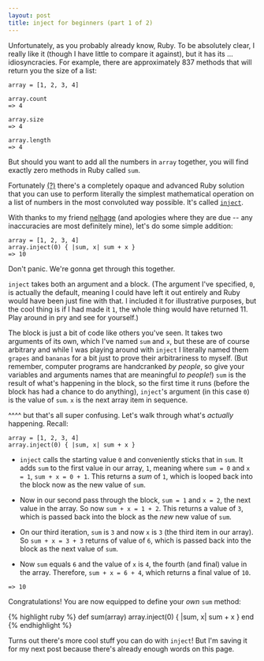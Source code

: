 ```yaml
---
layout: post
title: inject for beginners (part 1 of 2)
---
```


Unfortunately, as you probably already know, Ruby. To be absolutely clear, I really like it (though I have little to compare it against), but it has its ... idiosyncracies. For example, there are approximately 837 methods that will return you the size of a list:

	array = [1, 2, 3, 4]

	array.count
	=> 4

	array.size
	=> 4

	array.length
	=> 4

But should you want to add all the numbers in `array` together, you will find exactly zero methods in Ruby called `sum`.

Fortunately [(?)](https://media0.giphy.com/media/3vc4sSq0l8AbS/200.gif) there's a completely opaque and advanced Ruby solution that you can use to perform literally the simplest mathematical operation on a list of numbers in the most convoluted way possible. It's called [`inject`](http://ruby-doc.org/core-2.2.2/Enumerable.html#method-i-inject).

With thanks to my friend [nelhage](https://twitter.com/nelhage) (and apologies where they are due -- any inaccuracies are most definitely mine), let's do some simple addition:

	array = [1, 2, 3, 4]
	array.inject(0) { |sum, x| sum + x }
	=> 10

Don't panic. We're gonna get through this together.

`inject` takes both an argument and a block. (The argument I've specified, `0`, is actually the default, meaning I could have left it out entirely and Ruby would have been just fine with that. I included it for illustrative purposes, but the cool thing is if I had made it `1`, the whole thing would have returned 11. Play around in pry and see for yourself.) 

The block is just a bit of code like others you've seen. It takes two arguments of its own, which I've named `sum` and `x`, but these are of course arbitrary and while I was playing around with `inject` I literally named them `grapes` and `bananas` for a bit just to prove their arbitrariness to myself. (But remember, computer programs are handcranked _by people_, so give your variables and arguments names that are meaningful _to people!_) `sum` is the result of what's happening in the block, so the first time it runs (before the block has had a chance to do anything), `inject`'s argument (in this case `0`) is the value of `sum`. `x` is the next array item in sequence.

^^^^ but that's all super confusing. Let's walk through what's _actually_ happening. Recall:

	array = [1, 2, 3, 4]
	array.inject(0) { |sum, x| sum + x }

+ `inject` calls the starting value `0` and conveniently sticks that in `sum`. It adds `sum` to the first value in our array, `1`, meaning where `sum = 0` and `x = 1`, `sum + x = 0 + 1`. This returns a _sum_ of `1`, which is looped back into the block now as the new value of `sum`.

+ Now in our second pass through the block, `sum = 1` and `x = 2`, the next value in the array. So now `sum + x = 1 + 2`. This returns a value of `3`, which is passed back into the block as the _new_ new value of `sum`.

+ On our third iteration, `sum` is `3` and now `x` is `3` (the third item in our array). So `sum + x = 3 + 3` returns of value of `6`, which is passed back into the block as the next value of `sum`.

+ Now `sum` equals `6` and the value of `x` is `4`, the fourth (and final) value in the array. Therefore, `sum + x = 6 + 4`, which returns a final value of `10`.

`=> 10`

Congratulations! You are now equipped to define your _own_ `sum` method:

{% highlight ruby %}
def sum(array)
  array.inject(0) { |sum, x| sum + x }
end
{% endhighlight %}

Turns out there's more cool stuff you can do with `inject`! But I'm saving it for my next post because there's already enough words on this page.